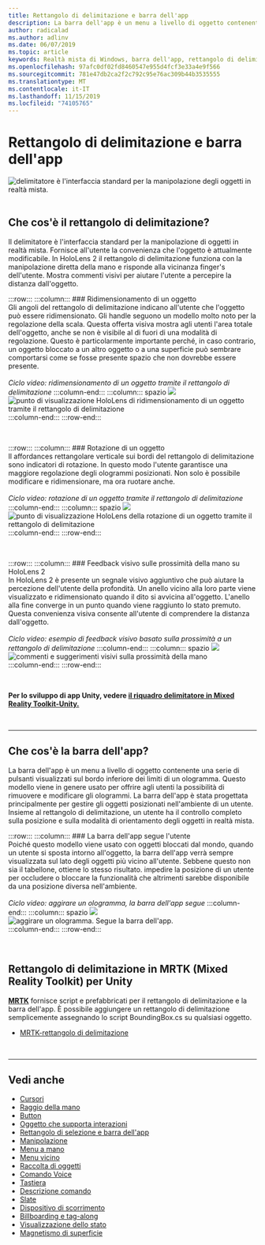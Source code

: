 ```yaml
---
title: Rettangolo di delimitazione e barra dell'app
description: La barra dell'app è un menu a livello di oggetto contenente una serie di pulsanti visualizzati sul bordo inferiore dei limiti di un ologramma.
author: radicalad
ms.author: adlinv
ms.date: 06/07/2019
ms.topic: article
keywords: Realtà mista di Windows, barra dell'app, rettangolo di delimitazione
ms.openlocfilehash: 97afc0df02fd8460547e955d4fcf3e33a4e9f566
ms.sourcegitcommit: 781e47db2ca2f2c792c95e76ac309b44b3535555
ms.translationtype: MT
ms.contentlocale: it-IT
ms.lasthandoff: 11/15/2019
ms.locfileid: "74105765"
---
```

# <a name="bounding-box-and-app-bar"></a>Rettangolo di delimitazione e barra dell'app
![delimitatore è l'interfaccia standard per la manipolazione degli oggetti in realtà mista.](images/640px-boundingbox-hero.jpg)<br>
<br>

## <a name="what-is-the-bounding-box"></a>Che cos'è il rettangolo di delimitazione?

Il delimitatore è l'interfaccia standard per la manipolazione di oggetti in realtà mista. Fornisce all'utente la convenienza che l'oggetto è attualmente modificabile. In HoloLens 2 il rettangolo di delimitazione funziona con la manipolazione diretta della mano e risponde alla vicinanza finger's dell'utente. Mostra commenti visivi per aiutare l'utente a percepire la distanza dall'oggetto.

:::row:::
    :::column:::
        ### <a name="scaling-an-objectbr"></a>Ridimensionamento di un oggetto<br>
        Gli angoli del rettangolo di delimitazione indicano all'utente che l'oggetto può essere ridimensionato. Gli handle seguono un modello molto noto per la regolazione della scala. Questa offerta visiva mostra agli utenti l'area totale dell'oggetto, anche se non è visibile al di fuori di una modalità di regolazione. Questo è particolarmente importante perché, in caso contrario, un oggetto bloccato a un altro oggetto o a una superficie può sembrare comportarsi come se fosse presente spazio che non dovrebbe essere presente.<br>
        <br>
        *Ciclo video: ridimensionamento di un oggetto tramite il rettangolo di delimitazione*
    :::column-end:::
        :::column:::
        spazio ![](images/spacer-20x582.png)<br>
       ![punto di visualizzazione HoloLens di ridimensionamento di un oggetto tramite il rettangolo di delimitazione](images/HoloLens2_BoundingBox.gif)<br>
    :::column-end:::
:::row-end:::

<br>

:::row:::
    :::column:::
        ### <a name="rotating-an-objectbr"></a>Rotazione di un oggetto<br>
        Il affordances rettangolare verticale sui bordi del rettangolo di delimitazione sono indicatori di rotazione. In questo modo l'utente garantisce una maggiore regolazione degli ologrammi posizionati. Non solo è possibile modificare e ridimensionare, ma ora ruotare anche.<br>
        <br>
        *Ciclo video: rotazione di un oggetto tramite il rettangolo di delimitazione*
    :::column-end:::
        :::column:::
        spazio ![](images/spacer-20x582.png)<br>
       ![punto di visualizzazione HoloLens della rotazione di un oggetto tramite il rettangolo di delimitazione](images/HoloLens2_BoundingBox_Rotate.gif)<br>
    :::column-end:::
:::row-end:::

<br>

:::row:::
    :::column:::
        ### <a name="visual-feedback-on-hand-proximity-on-hololens-2br"></a>Feedback visivo sulle prossimità della mano su HoloLens 2<br>
        In HoloLens 2 è presente un segnale visivo aggiuntivo che può aiutare la percezione dell'utente della profondità. Un anello vicino alla loro parte viene visualizzato e ridimensionato quando il dito si avvicina all'oggetto. L'anello alla fine converge in un punto quando viene raggiunto lo stato premuto. Questa convenienza visiva consente all'utente di comprendere la distanza dall'oggetto.<br>
        <br>
        *Ciclo video: esempio di feedback visivo basato sulla prossimità a un rettangolo di delimitazione*
    :::column-end:::
        :::column:::
        spazio ![](images/spacer-20x582.png)<br>
       ![commenti e suggerimenti visivi sulla prossimità della mano](images/HoloLens2_Proximity.gif)<br>
    :::column-end:::
:::row-end:::

<br>

**Per lo sviluppo di app Unity, vedere [il riquadro delimitatore in Mixed Reality Toolkit-Unity.](https://microsoft.github.io/MixedRealityToolkit-Unity/Documentation/README_BoundingBox.html)**

<br>

---

## <a name="what-is-the-app-bar"></a>Che cos'è la barra dell'app?

La barra dell'app è un menu a livello di oggetto contenente una serie di pulsanti visualizzati sul bordo inferiore dei limiti di un ologramma. Questo modello viene in genere usato per offrire agli utenti la possibilità di rimuovere e modificare gli ologrammi. La barra dell'app è stata progettata principalmente per gestire gli oggetti posizionati nell'ambiente di un utente. Insieme al rettangolo di delimitazione, un utente ha il controllo completo sulla posizione e sulla modalità di orientamento degli oggetti in realtà mista.

:::row:::
    :::column:::
        ### <a name="the-app-bar-follows-the-userbr"></a>La barra dell'app segue l'utente<br>
        Poiché questo modello viene usato con oggetti bloccati dal mondo, quando un utente si sposta intorno all'oggetto, la barra dell'app verrà sempre visualizzata sul lato degli oggetti più vicino all'utente. Sebbene questo non sia il tabellone, ottiene lo stesso risultato. impedire la posizione di un utente per occludere o bloccare la funzionalità che altrimenti sarebbe disponibile da una posizione diversa nell'ambiente. <br>
        <br>
        *Ciclo video: aggirare un ologramma, la barra dell'app segue*
    :::column-end:::
        :::column:::
        spazio ![](images/spacer-20x582.png)<br>
       ![aggirare un ologramma. Segue la barra dell'app.](images/HoloLens2_AppBarFollowing.gif)<br>
    :::column-end:::
:::row-end:::

<br>


## <a name="bounding-box-in-mrtkmixed-reality-toolkit-for-unity"></a>Rettangolo di delimitazione in MRTK (Mixed Reality Toolkit) per Unity
**[MRTK](https://github.com/Microsoft/MixedRealityToolkit-Unity)** fornisce script e prefabbricati per il rettangolo di delimitazione e la barra dell'app. È possibile aggiungere un rettangolo di delimitazione semplicemente assegnando lo script BoundingBox.cs su qualsiasi oggetto.

* [MRTK-rettangolo di delimitazione](https://microsoft.github.io/MixedRealityToolkit-Unity/Documentation/README_BoundingBox.html)


<br>

---


## <a name="see-also"></a>Vedi anche

* [Cursori](cursors.md)
* [Raggio della mano](point-and-commit.md)
* [Button](button.md)
* [Oggetto che supporta interazioni](interactable-object.md)
* [Rettangolo di selezione e barra dell'app](app-bar-and-bounding-box.md)
* [Manipolazione](direct-manipulation.md)
* [Menu a mano](hand-menu.md)
* [Menu vicino](near-menu.md)
* [Raccolta di oggetti](object-collection.md)
* [Comando Voice](voice-input.md)
* [Tastiera](keyboard.md)
* [Descrizione comando](tooltip.md)
* [Slate](slate.md)
* [Dispositivo di scorrimento](slider.md)
* [Billboarding e tag-along](billboarding-and-tag-along.md)
* [Visualizzazione dello stato](progress.md)
* [Magnetismo di superficie](surface-magnetism.md)